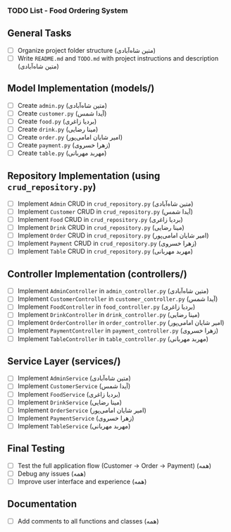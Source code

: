 ### TODO List - Food Ordering System

## General Tasks
+ [ ] Organize project folder structure (متین شاه‌آبادی)
+ [ ] Write `README.md` and `TODO.md` with project instructions and description (متین شاه‌آبادی)

## Model Implementation (models/)
- [ ] Create `admin.py` (متین شاه‌آبادی)
- [ ] Create `customer.py` (آیدا شمس)
- [ ] Create `food.py` (بردیا زاغری)
- [ ] Create `drink.py` (مینا رضایی)
- [ ] Create `order.py` (امیر شایان امامی‌پور)
- [ ] Create `payment.py` (زهرا خسروی)
- [ ] Create `table.py` (مهربد مهربانی)

## Repository Implementation (using `crud_repository.py`)
- [ ] Implement `Admin` CRUD in `crud_repository.py` (متین شاه‌آبادی)
- [ ] Implement `Customer` CRUD in `crud_repository.py` (آیدا شمس)
- [ ] Implement `Food` CRUD in `crud_repository.py` (بردیا زاغری)
- [ ] Implement `Drink` CRUD in `crud_repository.py` (مینا رضایی)
- [ ] Implement `Order` CRUD in `crud_repository.py` (امیر شایان امامی‌پور)
- [ ] Implement `Payment` CRUD in `crud_repository.py` (زهرا خسروی)
- [ ] Implement `Table` CRUD in `crud_repository.py` (مهربد مهربانی)

## Controller Implementation (controllers/)
- [ ] Implement `AdminController` in `admin_controller.py` (متین شاه‌آبادی)
- [ ] Implement `CustomerController` in `customer_controller.py` (آیدا شمس)
- [ ] Implement `FoodController` in `food_controller.py` (بردیا زاغری)
- [ ] Implement `DrinkController` in `drink_controller.py` (مینا رضایی)
- [ ] Implement `OrderController` in `order_controller.py` (امیر شایان امامی‌پور)
- [ ] Implement `PaymentController` in `payment_controller.py` (زهرا خسروی)
- [ ] Implement `TableController` in `table_controller.py` (مهربد مهربانی)

## Service Layer (services/)
- [ ] Implement `AdminService` (متین شاه‌آبادی)
- [ ] Implement `CustomerService` (آیدا شمس)
- [ ] Implement `FoodService` (بردیا زاغری)
- [ ] Implement `DrinkService` (مینا رضایی)
- [ ] Implement `OrderService` (امیر شایان امامی‌پور)
- [ ] Implement `PaymentService` (زهرا خسروی)
- [ ] Implement `TableService` (مهربد مهربانی)

## Final Testing
- [ ] Test the full application flow (Customer -> Order -> Payment) (همه)
- [ ] Debug any issues (همه)
- [ ] Improve user interface and experience (همه)

## Documentation
- [ ] Add comments to all functions and classes (همه)
